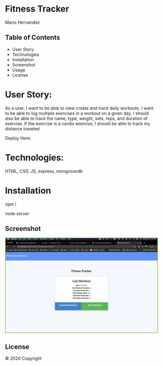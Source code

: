 # Fitness Tracker
Mario Hernandez

## Table of Contents

* User Story
* Technologies
* Installation
* Screenshot
* Usage
* License


# User Story: 

As a user, I want to be able to view create and track daily workouts. I want to be able to log multiple exercises in a workout on a given day. I should also be able to track the name, type, weight, sets, reps, and duration of exercise. If the exercise is a cardio exercise, I should be able to track my distance traveled.

Deploy Here: 

# Technologies:

HTML, CSS, JS, express, mongoosedb

# Installation

npm i

node server

## Screenshot


![picture 1](images/SS.png)  


## License

© 2020 Copyright
